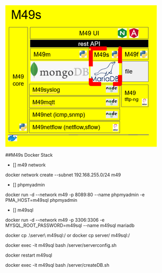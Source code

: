 <img src="m49s.PNG" />





##M49s Docker Stack
- [] m49 network

docker network create --subnet 192.168.255.0/24 m49
- [] phpmyadmin 

docker run -d --network m49 -p 8089:80 --name phpmyadmin -e PMA_HOST=m49sql phpmyadmin
- [] m49sql 

docker run -d --network m49 -p 3306:3306 -e MYSQL_ROOT_PASSWORD=m49sql --name m49sql mariadb

docker cp .\server\ m49sql:/ or docker cp server/ m49sql:/

docker exec -it m49sql bash /server/serverconfig.sh

docker restart m49sql

docker exec -it m49sql bash /server/createDB.sh

